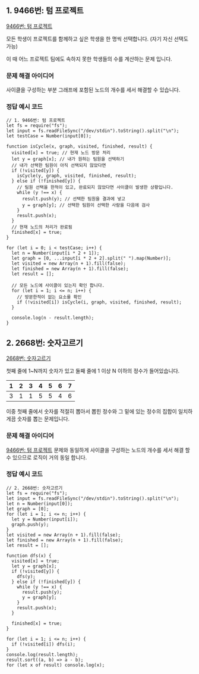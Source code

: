 ## 1. 9466번: 텀 프로젝트

[9466번: 텀 프로젝트](https://www.acmicpc.net/problem/9466)

모든 학생이 프로젝트를 함께하고 싶은 학생을 한 명씩 선택합니다. (자기 자신 선택도 가능)

이 때 어느 프로젝트 팀에도 속하지 못한 학생들의 수를 계산하는 문제 입니다.

### 문제 해결 아이디어

사이클을 구성하는 부분 그래프에 포함된 노드의 개수를 세서 해결할 수 있습니다.

### 정답 예시 코드

```tsx
// 1. 9466번: 텀 프로젝트
let fs = require("fs");
let input = fs.readFileSync("/dev/stdin").toString().split("\n");
let testCase = Number(input[0]);

function isCycle(x, graph, visited, finished, result) {
  visited[x] = true; // 현재 노드 방문 처리
  let y = graph[x]; // 내가 원하는 팀원을 선택하기
  // 내가 선택한 팀원이 아직 선택되지 않았다면
  if (!visited[y]) {
    isCycle(y, graph, visited, finished, result);
  } else if (!finished[y]) {
    // 팀원 선택을 한적이 있고, 완료되지 않았다면 사이클이 발생한 상황입니다.
    while (y !== x) {
      result.push(y); // 선택한 팀원을 결과에 넣고
      y = graph[y]; // 선택한 팀원이 선택한 사람을 다음에 검사
    }
    result.push(x);
  }
  // 현재 노드의 처리가 완료됨
  finished[x] = true;
}

for (let i = 0; i < testCase; i++) {
  let n = Number(input[i * 2 + 1]);
  let graph = [0, ...input[i * 2 + 2].split(" ").map(Number)];
  let visited = new Array(n + 1).fill(false);
  let finished = new Array(n + 1).fill(false);
  let result = [];

  // 모든 노드에 사이클이 있는지 확인 합니다.
  for (let i = 1; i <= n; i++) {
    // 방문한적이 없는 요소를 확인
    if (!visited[i]) isCycle(i, graph, visited, finished, result);
  }

  console.log(n - result.length);
}
```

## 2. 2668번: 숫자고르기

[2668번: 숫자고르기](https://www.acmicpc.net/problem/2668)

첫째 줄에 1~N까지 숫자가 있고 둘째 줄에 1 이상 N 이하의 정수가 들어있습니다.

| 1 | 2 | 3 | 4 | 5 | 6 | 7 |
| --- | --- | --- | --- | --- | --- | --- |
| 3 | 1 | 1 | 5 | 5 | 4 | 6 |

이중 첫째 줄에서 숫자를 적절히 뽑아서 뽑힌 정수와 그 밑에 있는 정수의 집합이 일치하게끔 숫자를 뽑는 문제입니다.

### 문제 해결 아이디어

[9466번: 텀 프로젝트](https://www.acmicpc.net/problem/9466) 문제와 동일하게 사이클을 구성하는 노드의 개수를 세서 해결 할 수 있으므로 로직이 거의 동일 합니다.

### 정답 예시 코드

```tsx
// 2. 2668번: 숫자고르기
let fs = require("fs");
let input = fs.readFileSync("/dev/stdin").toString().split("\n");
let n = Number(input[0]);
let graph = [0];
for (let i = 1; i <= n; i++) {
  let y = Number(input[i]);
  graph.push(y);
}
let visited = new Array(n + 1).fill(false);
let finished = new Array(n + 1).fill(false);
let result = [];

function dfs(x) {
  visited[x] = true;
  let y = graph[x];
  if (!visited[y]) {
    dfs(y);
  } else if (!finished[y]) {
    while (y !== x) {
      result.push(y);
      y = graph[y];
    }
    result.push(x);
  }

  finished[x] = true;
}

for (let i = 1; i <= n; i++) {
  if (!visited[i]) dfs(i);
}
console.log(result.length);
result.sort((a, b) => a - b);
for (let x of result) console.log(x);
```